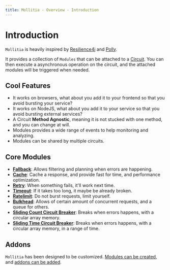 ```yaml
---
title: Mollitia - Overview - Introduction
---
```

# Introduction

`Mollitia` is heavily inspired by [Resilience4j](https://github.com/resilience4j/resilience4j) and [Polly](https://github.com/App-vNext/Polly).

It provides a collection of `Modules` that can be attached to a [Circuit](/api/circuit).
You can then execute a asynchronous operation on the circuit, and the attached modules will be triggered when needed.

## Cool Features

* It works on browsers, what about you add it to your frontend so that you avoid bursting your service?
* It works on NodeJS, what about you add it to your service so that you avoid bursting external services?
* A Circuit **Method Agnostic**, meaning it is not stucked with one method, and you can change at will.
* Modules provides a wide range of events to help monitoring and analyzing.
* Modules can be shared by multiple circuits.
<!-- TODO add playground examples, accessible with /api/playground#example-1 -->
<!-- * The order of modules have importance, and you can do cool stuff with it, [more on that in the Playground examples.](/api/playground). -->

## Core Modules

* **[Fallback](/api/module/fallback)**: Allows filtering and planning when errors are happening.
* **[Cache](/api/module/cache)**: Cache a response, and provide fast for time, and performance optimization.
* **[Retry](/api/module/retry)**: When something fails, it'll work next time.
* **[Timeout](/api/module/timeout)**: If it takes too long, it maybe be already broken.
* **[Ratelimit](/api/module/ratelimit)**: Do not burst requests, limit yourself.
* **[Bulkhead](/api/module/bulkhead)**: Allows of certain amount of concurrent requests, and a queue for others.
* **[Sliding Count Circuit Breaker](/api/module/breaker/sliding/count)**: Breaks when errors happens, with a circular array memory.
* **[Sliding Time Circuit Breaker](/api/module/breaker/sliding/time)**: Breaks when errors happens, with a circular array memory, in a range of time.

## Addons

`Mollitia` has been designed to be customized.
[Modules can be created](/api/create-module), and [addons can be added](/api/create-addon).

<!-- TODO -->
<!-- ### Core Addons -->

<!-- * **[Prometheus](/api/plugin/prometheus)**: Adds multiple metrics to your modules and circuits. -->
